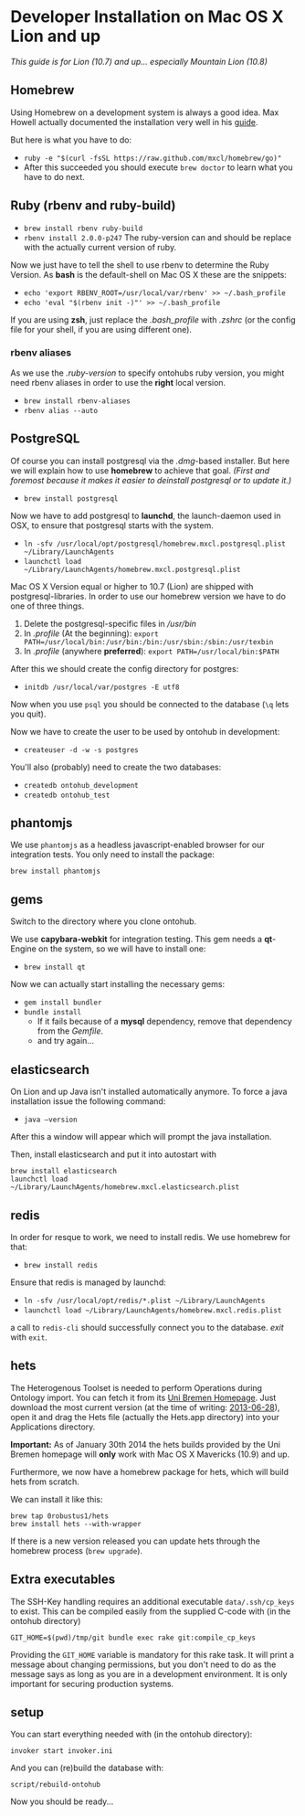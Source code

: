 # Developer Installation on Mac OS X Lion and up

*This guide is for Lion (10.7) and up... especially Mountain Lion (10.8)*

## Homebrew

Using Homebrew on a development system is always a good idea.
Max Howell actually documented the installation very well
in his [guide](http://mxcl.github.io/homebrew/).

But here is what you have to do:

- `ruby -e "$(curl -fsSL https://raw.github.com/mxcl/homebrew/go)"`
- After this succeeded you should execute `brew doctor` to learn
  what you have to do next.

## Ruby (rbenv and ruby-build)

- `brew install rbenv ruby-build`
- `rbenv install 2.0.0-p247`
  The ruby-version can and should be replace with
  the actually current version of ruby.

Now we just have to tell the shell to use rbenv
to determine the Ruby Version. As **bash** is the
default-shell on Mac OS X these are the snippets:

- `echo 'export RBENV_ROOT=/usr/local/var/rbenv' >> ~/.bash_profile`
- `echo 'eval "$(rbenv init -)"' >> ~/.bash_profile`

If you are using **zsh**, just replace the *.bash_profile* with
*.zshrc* (or the config file for your shell, if you are using
different one).

### rbenv aliases

As we use the *.ruby-version* to specify ontohubs ruby version,
you might need rbenv aliases in order to use the **right**
local version.

- `brew install rbenv-aliases`
- `rbenv alias --auto`

## PostgreSQL

Of course you can install postgresql via the *.dmg*-based installer.
But here we will explain how to use **homebrew** to achieve that goal.
*(First and foremost because it makes it easier to deinstall postgresql
or to update it.)*

- `brew install postgresql`

Now we have to add postgresql to **launchd**, the launch-daemon used
in OSX, to ensure that postgresql starts with the system.

- `ln -sfv /usr/local/opt/postgresql/homebrew.mxcl.postgresql.plist  ~/Library/LaunchAgents`
- `launchctl load ~/Library/LaunchAgents/homebrew.mxcl.postgresql.plist`

Mac OS X Version equal or higher to 10.7 (Lion) are shipped
with postgresql-libraries. In order to use our homebrew
version we have to do one of three things.

1. Delete the postgresql-specific files in */usr/bin*
2. In *.profile* (At the beginning): `export PATH=/usr/local/bin:/usr/bin:/bin:/usr/sbin:/sbin:/usr/texbin`
3. In *.profile* (anywhere **preferred**): `export PATH=/usr/local/bin:$PATH`

After this we should create the config directory for postgres:

- `initdb /usr/local/var/postgres -E utf8`

Now when you use `psql` you should be connected to the
database (`\q` lets you quit).

Now we have to create the user to be used by ontohub in development:

- `createuser -d -w -s postgres`

You'll also (probably) need to create the two databases:

- `createdb ontohub_development`
- `createdb ontohub_test`

## phantomjs
We use `phantomjs` as a headless javascript-enabled browser for our integration
tests. You only need to install the package:
```
brew install phantomjs
```

## gems

Switch to the directory where you clone ontohub.

We use **capybara-webkit** for integration testing. This gem needs a **qt**-Engine
on the system, so we will have to install one:

- `brew install qt`

Now we can actually start installing the necessary gems:

- `gem install bundler`
- `bundle install`
  - If it fails because of a **mysql** dependency, remove that dependency from the *Gemfile*.
  - and try again...

## elasticsearch

On Lion and up Java isn't installed automatically anymore.
To force a java installation issue the following command:

- `java –version`

After this a window will appear which will prompt the java installation.

Then, install elasticsearch and put it into autostart with
```
brew install elasticsearch
launchctl load ~/Library/LaunchAgents/homebrew.mxcl.elasticsearch.plist
```

## redis

In order for resque to work, we need to install redis.
We use homebrew for that:

- `brew install redis`

Ensure that redis is managed by launchd:

- `ln -sfv /usr/local/opt/redis/*.plist ~/Library/LaunchAgents`
- `launchctl load ~/Library/LaunchAgents/homebrew.mxcl.redis.plist`

a call to `redis-cli` should successfully connect you to the database.
*exit* with `exit`.

## hets

The Heterogenous Toolset is needed to perform Operations during Ontology import.
You can fetch it from its [Uni Bremen Homepage][hets_link]. Just download
the most current version (at the time of writing: [2013-06-28][hets_current_dmg]), open
it and drag the Hets file (actually the Hets.app directory) into your Applications directory.

**Important:** As of January 30th 2014 the hets builds provided by the Uni Bremen homepage
will **only** work with Mac OS X Mavericks (10.9) and up.

Furthermore, we now have a homebrew package for hets, which will build hets from scratch.

We can install it like this:

```
brew tap 0robustus1/hets
brew install hets --with-wrapper
```

If there is a new version released you can update hets through the homebrew process (`brew upgrade`).

## Extra executables

The SSH-Key handling requires an additional executable `data/.ssh/cp_keys` to exist.
This can be compiled easily from the supplied C-code with (in the ontohub directory)

    GIT_HOME=$(pwd)/tmp/git bundle exec rake git:compile_cp_keys

Providing the `GIT_HOME` variable is mandatory for this rake task.
It will print a message about changing permissions, but you don't need to do as the message says as long as you are in a development environment.
It is only important for securing production systems.

## setup

You can start everything needed with (in the ontohub directory):
```
invoker start invoker.ini
```
And you can (re)build the database with:
```
script/rebuild-ontohub
```

Now you should be ready...

[hets_link]: http://www.informatik.uni-bremen.de/agbkb/forschung/formal_methods/CoFI/hets/intel-mac/dmgs/
[hets_current_dmg]: http://www.informatik.uni-bremen.de/agbkb/forschung/formal_methods/CoFI/hets/intel-mac/dmgs/Hets-2013-06-28.dmg
